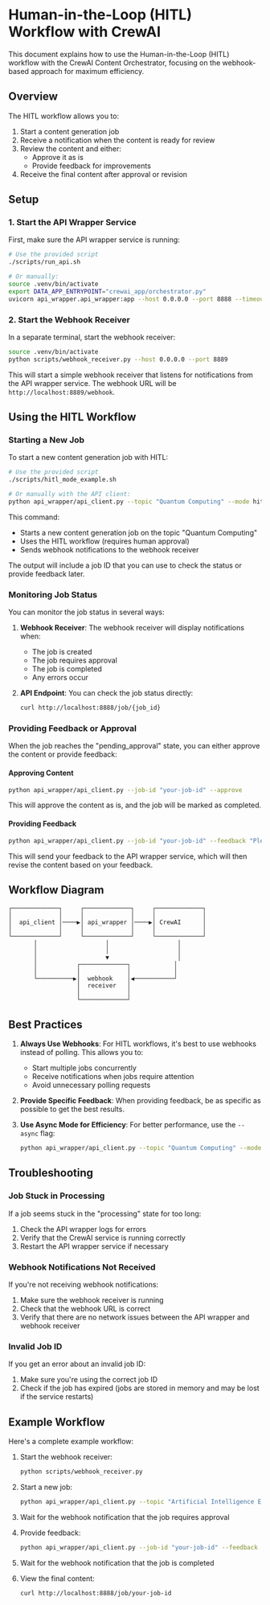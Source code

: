 # Human-in-the-Loop (HITL) Workflow with CrewAI

This document explains how to use the Human-in-the-Loop (HITL) workflow with the CrewAI Content Orchestrator, focusing on the webhook-based approach for maximum efficiency.

## Overview

The HITL workflow allows you to:

1. Start a content generation job
2. Receive a notification when the content is ready for review
3. Review the content and either:
   - Approve it as is
   - Provide feedback for improvements
4. Receive the final content after approval or revision

## Setup

### 1. Start the API Wrapper Service

First, make sure the API wrapper service is running:

```bash
# Use the provided script
./scripts/run_api.sh

# Or manually:
source .venv/bin/activate
export DATA_APP_ENTRYPOINT="crewai_app/orchestrator.py"
uvicorn api_wrapper.api_wrapper:app --host 0.0.0.0 --port 8888 --timeout-keep-alive 300 --timeout-graceful-shutdown 300 --loop asyncio
```

### 2. Start the Webhook Receiver

In a separate terminal, start the webhook receiver:

```bash
source .venv/bin/activate
python scripts/webhook_receiver.py --host 0.0.0.0 --port 8889
```

This will start a simple webhook receiver that listens for notifications from the API wrapper service. The webhook URL will be `http://localhost:8889/webhook`.

## Using the HITL Workflow

### Starting a New Job

To start a new content generation job with HITL:

```bash
# Use the provided script
./scripts/hitl_mode_example.sh

# Or manually with the API client:
python api_wrapper/api_client.py --topic "Quantum Computing" --mode hitl --webhook http://localhost:8889/webhook
```

This command:
- Starts a new content generation job on the topic "Quantum Computing"
- Uses the HITL workflow (requires human approval)
- Sends webhook notifications to the webhook receiver

The output will include a job ID that you can use to check the status or provide feedback later.

### Monitoring Job Status

You can monitor the job status in several ways:

1. **Webhook Receiver**: The webhook receiver will display notifications when:
   - The job is created
   - The job requires approval
   - The job is completed
   - Any errors occur

2. **API Endpoint**: You can check the job status directly:
   ```bash
   curl http://localhost:8888/job/{job_id}
   ```

### Providing Feedback or Approval

When the job reaches the "pending_approval" state, you can either approve the content or provide feedback:

#### Approving Content

```bash
python api_wrapper/api_client.py --job-id "your-job-id" --approve
```

This will approve the content as is, and the job will be marked as completed.

#### Providing Feedback

```bash
python api_wrapper/api_client.py --job-id "your-job-id" --feedback "Please add more examples of practical applications of quantum computing"
```

This will send your feedback to the API wrapper service, which will then revise the content based on your feedback.

## Workflow Diagram

```
┌─────────────┐     ┌─────────────┐     ┌─────────────┐
│             │     │             │     │             │
│  api_client │────▶│ api_wrapper │────▶│ CrewAI      │
│             │     │             │     │             │
└─────────────┘     └─────────────┘     └─────────────┘
       │                   │                   │
       │                   │                   │
       │                   ▼                   │
       │           ┌─────────────┐            │
       │           │             │            │
       └──────────▶│  webhook    │◀───────────┘
                   │  receiver   │
                   │             │
                   └─────────────┘
```

## Best Practices

1. **Always Use Webhooks**: For HITL workflows, it's best to use webhooks instead of polling. This allows you to:
   - Start multiple jobs concurrently
   - Receive notifications when jobs require attention
   - Avoid unnecessary polling requests

2. **Provide Specific Feedback**: When providing feedback, be as specific as possible to get the best results.

3. **Use Async Mode for Efficiency**: For better performance, use the `--async` flag:
   ```bash
   python api_wrapper/api_client.py --topic "Quantum Computing" --mode hitl --webhook http://localhost:8889/webhook --async
   ```

## Troubleshooting

### Job Stuck in Processing

If a job seems stuck in the "processing" state for too long:

1. Check the API wrapper logs for errors
2. Verify that the CrewAI service is running correctly
3. Restart the API wrapper service if necessary

### Webhook Notifications Not Received

If you're not receiving webhook notifications:

1. Make sure the webhook receiver is running
2. Check that the webhook URL is correct
3. Verify that there are no network issues between the API wrapper and webhook receiver

### Invalid Job ID

If you get an error about an invalid job ID:

1. Make sure you're using the correct job ID
2. Check if the job has expired (jobs are stored in memory and may be lost if the service restarts)

## Example Workflow

Here's a complete example workflow:

1. Start the webhook receiver:
   ```bash
   python scripts/webhook_receiver.py
   ```

2. Start a new job:
   ```bash
   python api_wrapper/api_client.py --topic "Artificial Intelligence Ethics" --mode hitl --webhook http://localhost:8889/webhook
   ```

3. Wait for the webhook notification that the job requires approval

4. Provide feedback:
   ```bash
   python api_wrapper/api_client.py --job-id "your-job-id" --feedback "Please focus more on the ethical implications for privacy"
   ```

5. Wait for the webhook notification that the job is completed

6. View the final content:
   ```bash
   curl http://localhost:8888/job/your-job-id
   ``` 